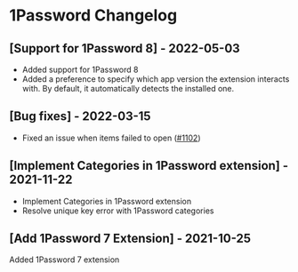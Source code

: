 # 1Password Changelog

## [Support for 1Password 8] - 2022-05-03

- Added support for 1Password 8
- Added a preference to specify which app version the extension interacts with. By default, it automatically detects the installed one.

## [Bug fixes] - 2022-03-15

- Fixed an issue when items failed to open ([#1102](https://github.com/raycast/extensions/issues/1102))

## [Implement Categories in 1Password extension] - 2021-11-22

- Implement Categories in 1Password extension
- Resolve unique key error with 1Password categories

## [Add 1Password 7 Extension] - 2021-10-25

Added 1Password 7 extension
